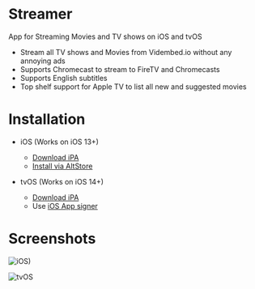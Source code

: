 # Streamer
App for Streaming Movies and TV shows on iOS and tvOS

- Stream all TV shows and Movies from Vidembed.io without any annoying ads
- Supports Chromecast to stream to FireTV and Chromecasts
- Supports English subtitles
- Top shelf support for Apple TV to list all new and suggested movies

# Installation 

- iOS (Works on iOS 13+)
  - [Download iPA](https://gitreleases.dev/gh/StreamerApp/Streamer/latest/Streamer-iOS.ipa)
  - [Install via AltStore](https://spx.vercel.app/1/altstore%3A%2F%2Finstall%3Furl%3Dhttps%253A%2F%2Fgitreleases.dev%2Fgh%2FStreamerApp%2FStreamer%2Flatest%2FStreamer-iOS.ipa)

- tvOS (Works on iOS 14+)
  - [Download iPA](https://gitreleases.dev/gh/StreamerApp/Streamer/latest/Streamer-tvOS.ipa)
  - Use [iOS App signer](https://www.iosappsigner.com/)


# Screenshots
![iOS)](https://user-images.githubusercontent.com/96978272/147875665-51f1182d-7f4a-4811-acd8-f1b8e00d35b0.jpg)

![tvOS](https://user-images.githubusercontent.com/96978272/147875695-2ddf2012-9b23-4b08-b95f-da9c724715c4.jpg)
